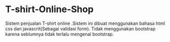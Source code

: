 # T-shirt-Online-Shop
Sistem penjualan T-shirt online .Sistem ini dibuat menggunakan bahasa html css dan javascrit(Sebagai validasi form). Tidak menggunakan bootstrap karena seblumnya tidak terlalu mengenal bootstrap.
